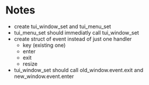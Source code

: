 # Notes
- create tui_window_set and tui_menu_set
- tui_menu_set should immediatly call tui_window_set
- create struct of event instead of just one handler
  - key (existing one)
  - enter
  - exit
  - resize
- tui_window_set should call old_window.event.exit and new_window.event.enter
